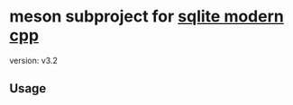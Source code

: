 # meson subproject for [sqlite modern cpp](https://github.com/SqliteModernCpp/sqlite_modern_cpp.git)

version: v3.2

## Usage